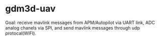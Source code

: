 gdm3d-uav
=========

Goal: receive mavlink messages from APM/Autopilot via UART link, ADC analog chanels via SPI, and send mavlink messages through udp protocal(WIFI).
